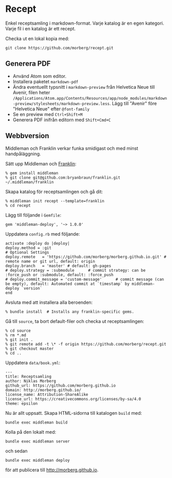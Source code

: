 # Recept
Enkel receptsamling i markdown-format. Varje katalog är en egen kategori. Varje fil i en katalog är ett recept.

Checka ut en lokal kopia med:

    git clone https://github.com/morberg/recept.git

## Generera PDF
* Använd Atom som editor.
* Installera paketet `markdown-pdf`
* Ändra eventuellt typsnitt i `markdown-preview` från Helvetica Neue till Avenir, filen heter `/Applications/Atom.app/Contents/Resources/app/node_modules/markdown-preview/stylesheets/markdown-preview.less`. Lägg till "Avenir" före "Helvetica Neue" efter `@font-family`
* Se en preview med `Ctrl+Shift+M`
* Generera PDF inifrån editorn med `Shift+Cmd+C`

## Webbversion
Middleman och Franklin verkar funka smidigast och med minst handpåläggning.

Sätt upp Middleman och [Franklin](https://github.com/bryanbraun/franklin):

    % gem install middleman
    % git clone git@github.com:bryanbraun/franklin.git ~/.middleman/franklin

Skapa katalog för receptsamlingen och gå dit:

    % middleman init recept --template=franklin
    % cd recept

Lägg till följande i `Gemfile`:

    gem 'middleman-deploy', '~> 1.0.0'

Uppdatera `config.rb` med följande:

    activate :deploy do |deploy|
    deploy.method = :git
    # Optional Settings
    deploy.remote   = 'https://github.com/morberg/morberg.github.io.git' # remote name or git url, default: origin
    deploy.branch   = 'master' # default: gh-pages
    # deploy.strategy = :submodule      # commit strategy: can be :force_push or :submodule, default: :force_push
    # deploy.commit_message = 'custom-message'      # commit message (can be empty), default: Automated commit at `timestamp` by middleman-deploy `version`
    end

Avsluta med att installera alla beroenden:

    % bundle install  # Installs any franklin-specific gems.

Gå till `source`, ta bort default-filer och checka ut receptsamlingen:

    % cd source
    % rm *.md
    % git init .
    % git remote add -t \* -f origin https://github.com/morberg/recept.git
    % git checkout master
    % cd ..

Uppdatera `data/book.yml`:

    ---
    title: Receptsamling
    author: Niklas Morberg
    github_url: https://github.com/morberg.github.io
    domain: http://morberg.github.io/
    license_name: Attribution-ShareAlike
    license_url: https://creativecommons.org/licenses/by-sa/4.0
    theme: epsilon

Nu är allt uppsatt. Skapa HTML-sidorna till katalogen `build` med:

    bundle exec middleman build

Kolla på den lokalt med:

    bundle exec middleman server

och sedan

    bundle exec middleman deploy

för att publicera till http://morberg.github.io.

